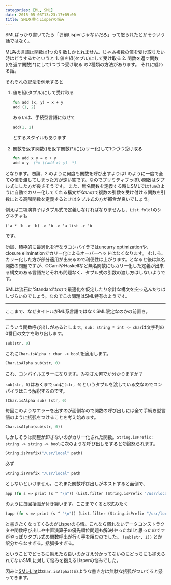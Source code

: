 ```yaml
---
categories: [ML, SML]
date: 2015-05-03T13:23:17+09:00
title: SMLを書くLisperの悩み
---
```

SMLばっかり書いてたら「お前Lisperじゃないだろ」って怒られたとかそういう話ではなく。

ML系の言語は関数は1つの引数しかとれません。じゃあ複数の値を受け取りたい時はどうするかというと 1. 値を組(タプル)にして受け取る 2. 関数を返す関数((を返す関数)*)にして1つづつ受け取る の2種類の方法があります。
それに纏わる話。
<!--more-->
それぞれの記法を例示すると

1. 値を組(タプル)にして受け取る
    
    ```sml
    fun add (x, y) = x + y
    add (1, 2)
    ```
    
    あるいは、手続型言語に似せて

    ```sml
    add(1, 2)
    ```
    
    とするスタイルもあります
2. 関数を返す関数((を返す関数)*)に(カリー化)して1つづつ受け取る
    
    ```sml
    fun add x y = x + y
    add x y  (*= ((add x) y)  *)
    ```

となります。勿論、2.のように何度も関数を呼び出すよりは1.のように一度で全ての値を渡してしまった方が速い筈です。なのでプリミティブっぽい関数はタプル式にした方が良さそうです。
また、無名関数を定義する時にSMLでは`fun`のように自動でカリー化してくれる構文がないので複数の引数を受け付ける関数を引数にとる高階関数を定義するときはタプル式の方が都合が良いでしょう。

例えば二項演算子はタプル式で定義しなければなりませんし、`List.foldl`のシグネチャも

	('a * 'b -> 'b) -> 'b -> 'a list -> 'b

です。

勿論、積極的に最適化を行なうコンパイラではuncurry optimizationや、closure eliminationでカリー化によるオーバーヘッドはなくなります。
むしろ、カリー化した方が部分適用が出来るので利便性は上がります。となると後は無名関数の問題ですが、OCamlやHaskellなど無名関数にもカリー化した定義が出来る構文のある言語だとそれも問題なく、タプル式の引数の渡し方はしないようです。

SMLは流石に'Standard'なので最適化を仮定したり余計な構文を突っ込んだりはしづらいのでしょう。なのでこの問題はSML特有のようです。

----

ここまで、なぜタイトルがML系言語ではなくSML限定なのかの前置き。

----

こういう関数呼び出しがあるとします。`sub: string * int -> char`は文字列の0番目の文字を取り出します。

```sml
sub(str, 0)
```

これに`Char.isAlpha : char -> bool`を適用します。

```sml
Char.isAlpha sub(str, 0)
```

これ、コンパイルエラーになります。みなさん何でか分かりますか？

`sub(str, 0)`はあくまで`sub`に`(str, 0)`というタプルを渡している文なのでコンパイラはこう解釈するのです。

```sml
(Char.isAlpha sub) (str, 0)
```

毎回このようなエラーを出すのが面倒なので関数の呼び出しには全て手続き型言語のように括弧をつけることを考え始めます。

```sml
Char.isAlpha(sub(str, 0))
```

しかしそうは問屋が卸さないのがカリー化された関数。`String.isPrefix: string -> string -> bool`に次のような呼び出しをすると勿論怒られます。

```sml
String.isPrefix("/usr/local" path)
```

必ず

```sml
String.isPrefix "/usr/local" path
```

としないといけません。これまた関数呼び出しがネストすると面倒で、

```sml
app (fn s => print (s ^ "\n")) (List.filter (String.isPrefix "/usr/local") paths)
```

のように毎回括弧が付き纏います。ここまでくるとS式みたく

```sml
(app (fn s => print (s ^ "\n")) (List.filter (String.isPrefix "/usr/local") paths))
```

と書きたくなってくるのがLisperの心情。これなら慣れないデータコンストラクタや関数呼び出しや中置演算子の優先順位問題も解決!やったね!!と思ったのですがやっぱりタプル式の関数呼出が行く手を阻むのでした。
`(sub(str, i))` とか訳分からなすぎる。括弧多すぎる。



ということでどっちに揃えたら良いのかさえ分かってないのにどっちにも揃えられてないSMLに対して悩みを抱えるLisperの悩みでした。


因みに[SML-Lint](https://github.com/nrnrnr/SML-Lint)は`Char.isAlpha()`のような書き方は無駄な括弧がついてると怒ってきます。
